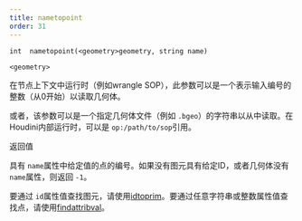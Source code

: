 ```yaml
---
title: nametopoint
order: 31
---
```

`int  nametopoint(<geometry>geometry, string name)`

`<geometry>`

在节点上下文中运行时（例如wrangle SOP），此参数可以是一个表示输入编号的整数（从0开始）以读取几何体。

或者，该参数可以是一个指定几何体文件（例如 `.bgeo`）的字符串以从中读取。在Houdini内部运行时，可以是 `op:/path/to/sop`引用。

返回值

具有 `name`属性中给定值的点的编号。如果没有图元具有给定ID，或者几何体没有 `name`属性，则返回 `-1`。

要通过 `id`属性值查找图元，请使用[idtoprim](./idtoprim "通过id属性查找图元")。要通过任意字符串或整数属性值查找点，请使用[findattribval](./findattribval "查找具有特定属性值的图元/点/顶点")。
